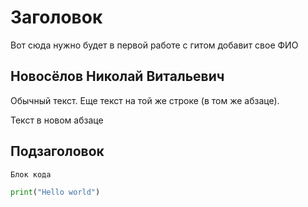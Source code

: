 # Заголовок

Вот сюда нужно будет в первой работе с гитом добавит свое ФИО

## Новосёлов Николай Витальевич

Обычный текст.
Еще текст на той же строке (в том же абзаце).

Текст в новом абзаце

## Подзаголовок

```
Блок кода
```

```python
print("Hello world")
```
